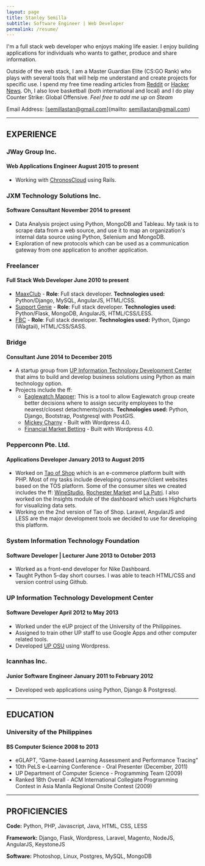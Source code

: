 ```yaml
---
layout: page
title: Stanley Semilla
subtitle: Software Engineer | Web Developer
permalink: /resume/
---
```


I'm a full stack web developer who enjoys making life easier. I enjoy building applications for individuals who wants to gather, produce and share information.

Outside of the web stack, I am a Master Guardian Elite (CS:GO Rank) who plays with several tools that will help me understand and create projects for specific use. I spend my free time reading articles from [Reddit](http://reddit.com) or [Hacker News](https://news.ycombinator.com). Oh, I also love basketball (both international and local) and I do play Counter Strike: Global Offensive. *Feel free to add me up on Steam*

Email Address: [semillastan@gmail.com](mailto: semillastan@gmail.com)

<hr>

## EXPERIENCE

### JWay Group Inc.

#### Web Applications Engineer <span>August 2015 to present</span>

- Working with [ChronosCloud](http://www.chronoscloud.com) using Rails.


### JXM Technology Solutions Inc.

#### Software Consultant <span>November 2014 to present</span>

- Data Analysis project using Python, MongoDB and Tableau. My task is to scrape data from a web source, and use it to map an organization's internal data source using Python, Selenium and MongoDB.
- Exploration of new protocols which can be used as a communication gateway from one application to another application.


### Freelancer

#### Full Stack Web Developer <span>June 2010 to present</span>

- [MaaxClub](http://maa.grok.my) - **Role**: Full stack developer. **Technologies used:** Python/Django, MySQL, AngularJS, HTML/CSS.
- [Support Genie](http://supportgenie.io) - **Role**: Full stack developer. **Technologies used:** Python/Flask, MongoDB, AngularJS, HTML/CSS/LESS.
- [FBC](http://fbcsflu.com) - **Role**: Full stack developer. **Technologies used:** Python, Django (Wagtail), HTML/CSS/SASS.


### Bridge

#### Consultant <span>June 2014 to December 2015</span>

- A startup group from [UP Information Technology Development Center](http://itdc.up.edu.ph) that aims to build and develop business solutions using Python as main technology option.
- Projects include the ff:
  - [Eaglewatch Mapper](http://eaglewatchmapper.pybridge.com/): This is a tool to allow Eaglewatch group create better decisions where to assign security employees to the nearest/closest detachments/posts. **Technologies used:** Python, Django, Bootstrap, Postgresql with PostGIS.
  - [Mickey Charny](http://mickeycharny.com) - Built with Wordpress 4.0.
  - [Financial Market Betting](http://financialmarketbetting.com) - Built with Wordpress 4.0.


### Pepperconn Pte. Ltd.

#### Applications Developer <span>January 2013 to August 2015</span>

- Worked on [Tao of Shop](http://www.taoofshop.com/taoofshop/) which is an e-commerce platform built with PHP. Most of my tasks include developing consumer/client websites based on the TOS platform. Some of the consumer sites we created includes the ff: [WineStudio](http://winestudio.com.sg), [Rochester Market](http://www.rochestermarket.sg) and [La Putri](http://www.laputri.com). I also worked on the Insights module of the dashboard which uses Highcharts for visualizing data sets.
- Working on the 2nd version of Tao of Shop. Laravel, AngularJS and LESS are the major development tools we decided to use for developing this platform.


### System Information Technology Foundation

#### Software Developer | Lecturer <span>June 2013 to October 2013</span>

- Worked as a front-end developer for Nike Dashboard.
- Taught Python 5-day short courses. I was able to teach HTML/CSS and version control using Github.


### UP Information Technology Development Center

#### Software Developer <span>April 2012 to May 2013</span>

- Worked under the eUP project of the University of the Philippines.
- Assigned to train other UP staff to use Google Apps and other computer related tools.
- Developed [UP OSU](http://osu.up.edu.ph) using Wordpress.


### Icannhas Inc.

#### Junior Software Engineer <span>January 2011 to February 2012</span>

- Developed web applications using Python, Django & Postgresql.

<hr>

## EDUCATION

### University of the Philippines

#### BS Computer Science <span>2008 to 2013</span>
- eGLAPT, “Game-based Learning Assessment and Performance Tracing”
- 10th PeLS e-Learning Conference - Oral Presenter (December, 2011)
- UP Department of Computer Science - Programming Team (2009)
- Ranked 18th Overall - ACM International Collegiate Programming Contest in Asia Manila Regional Onsite Contest (2009)

<hr>

## PROFICIENCIES

**Code:** Python, PHP, Javascript, Java, HTML, CSS, LESS

**Framework:** Django, Flask, Wordpress, Laravel, Magento, NodeJS, AngularJS, KeystoneJS

**Software:** Photoshop, Linux, Postgres, MySQL, MongoDB
